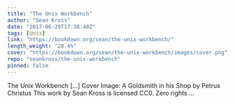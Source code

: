 ```yaml
---
title: "The Unix Workbench"
author: "Sean Kross"
date: "2017-06-29T17:38:48Z"
tags: [Unix]
link: "https://bookdown.org/sean/the-unix-workbench/"
length_weight: "28.4%"
cover: "https://bookdown.org/sean/the-unix-workbench/images/cover.png"
repo: "seankross/the-unix-workbench"
pinned: false
---
```


The Unix Workbench [...] Cover Image: A Goldsmith in his Shop by Petrus Christus This work by Sean Kross is licensed CC0. Zero rights ...
